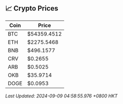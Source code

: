 ## 📈 Crypto Prices

| Coin | Price |
| ---- | ----- |
| BTC | $54359.4512 |
| ETH | $2275.5468 |
| BNB | $496.1577 |
| CRV | $0.2655 |
| ARB | $0.5025 |
| OKB | $35.9714 |
| DOGE | $0.0953 |

_Last Updated: 2024-09-09 04:58:55.976 +0800 HKT_